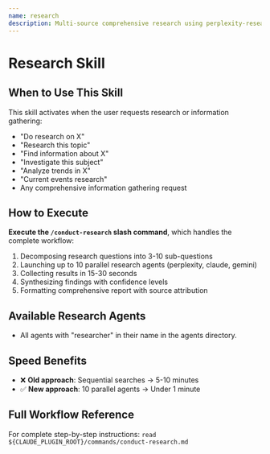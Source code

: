 ```yaml
---
name: research
description: Multi-source comprehensive research using perplexity-researcher, claude-researcher, and gemini-researcher agents. Launches up to 10 parallel research agents for fast results. USE WHEN user says 'do research', 'research X', 'find information about', 'investigate', 'analyze trends', 'current events', or any research-related request.
---
```


# Research Skill

## When to Use This Skill

This skill activates when the user requests research or information gathering:
- "Do research on X"
- "Research this topic"
- "Find information about X"
- "Investigate this subject"
- "Analyze trends in X"
- "Current events research"
- Any comprehensive information gathering request

## How to Execute

**Execute the `/conduct-research` slash command**, which handles the complete workflow:

1. Decomposing research questions into 3-10 sub-questions
2. Launching up to 10 parallel research agents (perplexity, claude, gemini)
3. Collecting results in 15-30 seconds
4. Synthesizing findings with confidence levels
5. Formatting comprehensive report with source attribution

## Available Research Agents

- All agents with "researcher" in their name in the agents directory.

## Speed Benefits

- ❌ **Old approach**: Sequential searches → 5-10 minutes
- ✅ **New approach**: 10 parallel agents → Under 1 minute

## Full Workflow Reference

For complete step-by-step instructions: `read ${CLAUDE_PLUGIN_ROOT}/commands/conduct-research.md`
